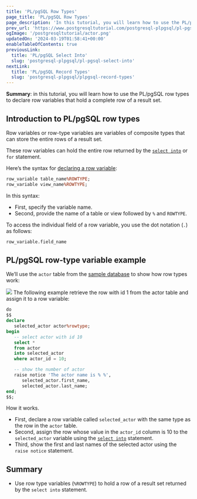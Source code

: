 ```yaml
---
title: 'PL/pgSQL Row Types'
page_title: 'PL/pgSQL Row Types'
page_description: 'In this tutorial, you will learn how to use the PL/pgSQL row types to declare row variables that hold a complete row of a result set.'
prev_url: 'https://www.postgresqltutorial.com/postgresql-plpgsql/pl-pgsql-row-types/'
ogImage: '/postgresqltutorial/actor.png'
updatedOn: '2024-03-19T01:58:41+00:00'
enableTableOfContents: true
previousLink:
  title: 'PL/pgSQL Select Into'
  slug: 'postgresql-plpgsql/pl-pgsql-select-into'
nextLink:
  title: 'PL/pgSQL Record Types'
  slug: 'postgresql-plpgsql/plpgsql-record-types'
---
```


**Summary**: in this tutorial, you will learn how to use the PL/pgSQL row types to declare row variables that hold a complete row of a result set.

## Introduction to PL/pgSQL row types

Row variables or row\-type variables are variables of composite types that can store the entire rows of a result set.

These row variables can hold the entire row returned by the [`select into`](https://neon.tech/postgresql/postgresql-plpgsql/pl-pgsql-select-into/) or `for` statement.

Here’s the syntax for [declaring a row variable](plpgsql-variables):

```sql
row_variable table_name%ROWTYPE;
row_variable view_name%ROWTYPE;
```

In this syntax:

- First, specify the variable name.
- Second, provide the name of a table or view followed by `%` and `ROWTYPE`.

To access the individual field of a row variable, you use the dot notation (`.`) as follows:

```sql
row_variable.field_name
```

## PL/pgSQL row\-type variable example

We’ll use the `actor` table from the [sample database](../postgresql-getting-started/postgresql-sample-database) to show how row types work:

![](/postgresqltutorial/actor.png)
The following example retrieve the row with id 1 from the actor table and assign it to a row variable:

```sql
do
$$
declare
   selected_actor actor%rowtype;
begin
   -- select actor with id 10
   select *
   from actor
   into selected_actor
   where actor_id = 10;

   -- show the number of actor
   raise notice 'The actor name is % %',
      selected_actor.first_name,
      selected_actor.last_name;
end;
$$;
```

How it works.

- First, declare a row variable called `selected_actor` with the same type as the row in the `actor` table.
- Second, assign the row whose value in the `actor_id` column is 10 to the `selected_actor` variable using the [`select into`](https://neon.tech/postgresql/postgresql-plpgsql/pl-pgsql-select-into/) statement.
- Third, show the first and last names of the selected actor using the `raise notice` statement.

## Summary

- Use row type variables (`%ROWTYPE`) to hold a row of a result set returned by the `select into` statement.
